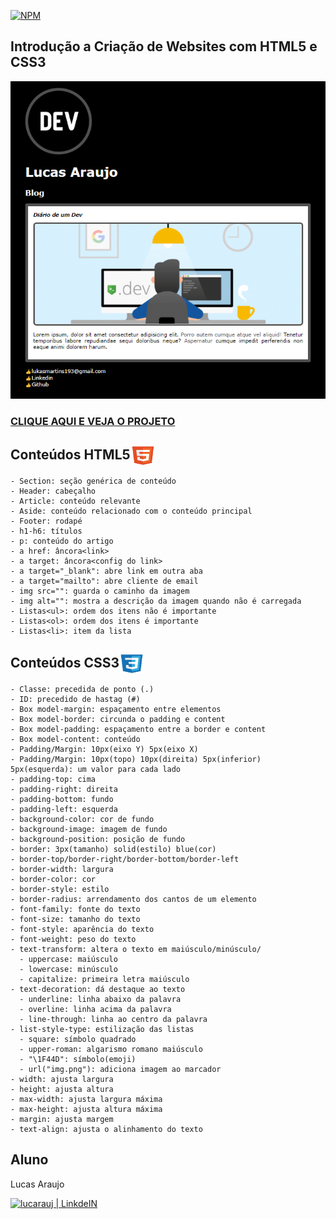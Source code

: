 [![NPM](https://img.shields.io/npm/l/react)](https://github.com/lucarauj/criacao-de-websites-com-html5-e-css3-dio/blob/main/LICENSE)

## Introdução a Criação de Websites com HTML5 e CSS3

![](https://github.com/lucarauj/assets/blob/main/page.png)

### [CLIQUE AQUI E VEJA O PROJETO](https://page-lucarauj.netlify.app/)

## Conteúdos HTML5<img align="center" alt="Lucarauj-HTML" height="30" width="40" src="https://raw.githubusercontent.com/devicons/devicon/master/icons/html5/html5-original.svg">
```code
- Section: seção genérica de conteúdo
- Header: cabeçalho
- Article: conteúdo relevante
- Aside: conteúdo relacionado com o conteúdo principal
- Footer: rodapé
- h1-h6: títulos
- p: conteúdo do artigo
- a href: âncora<link>
- a target: âncora<config do link>
- a target="_blank": abre link em outra aba
- a target="mailto": abre cliente de email
- img src="": guarda o caminho da imagem 
- img alt="": mostra a descrição da imagem quando não é carregada
- Listas<ul>: ordem dos itens não é importante
- Listas<ol>: ordem dos itens é importante
- Listas<li>: item da lista
```

## Conteúdos CSS3<img align="center" alt="Lucarauj-CSS" height="30" width="40" src="https://raw.githubusercontent.com/devicons/devicon/master/icons/css3/css3-original.svg">
```code
- Classe: precedida de ponto (.)
- ID: precedido de hastag (#)
- Box model-margin: espaçamento entre elementos
- Box model-border: circunda o padding e content
- Box model-padding: espaçamento entre a border e content
- Box model-content: conteúdo
- Padding/Margin: 10px(eixo Y) 5px(eixo X)
- Padding/Margin: 10px(topo) 10px(direita) 5px(inferior) 5px(esquerda): um valor para cada lado
- padding-top: cima
- padding-right: direita
- padding-bottom: fundo
- padding-left: esquerda
- background-color: cor de fundo
- background-image: imagem de fundo
- background-position: posição de fundo
- border: 3px(tamanho) solid(estilo) blue(cor)
- border-top/border-right/border-bottom/border-left
- border-width: largura
- border-color: cor
- border-style: estilo
- border-radius: arrendamento dos cantos de um elemento
- font-family: fonte do texto
- font-size: tamanho do texto
- font-style: aparência do texto
- font-weight: peso do texto
- text-transform: altera o texto em maiúsculo/minúsculo/
  - uppercase: maiúsculo
  - lowercase: minúsculo
  - capitalize: primeira letra maiúsculo
- text-decoration: dá destaque ao texto
  - underline: linha abaixo da palavra
  - overline: linha acima da palavra
  - line-through: linha ao centro da palavra
- list-style-type: estilização das listas
  - square: símbolo quadrado
  - upper-roman: algarismo romano maiúsculo
  - "\1F44D": símbolo(emoji)
  - url("img.png"): adiciona imagem ao marcador
- width: ajusta largura
- height: ajusta altura
- max-width: ajusta largura máxima
- max-height: ajusta altura máxima
- margin: ajusta margem
- text-align: ajusta o alinhamento do texto
```

## Aluno

Lucas Araujo

<a href="https://www.linkedin.com/in/lucarauj"><img alt="lucarauj | LinkdeIN" width="40px" src="https://user-images.githubusercontent.com/43545812/144035037-0f415fc7-9f96-4517-a370-ccc6e78a714b.png" /></a>
